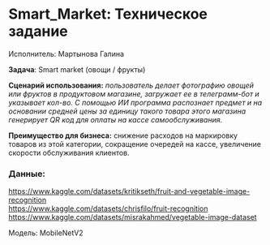 # Smart_Market: Техническое задание  
 
Исполнитель: Мартынова Галина  

**Задача**: Smart market (овощи / фрукты)  

**Сценарий использования:** *пользователь делает фотографию овощей или фруктов в продуктовом магазине, загружает ее в телеграмм-бот и указывает кол-во. С помощью ИИ программа распознает предмет и на основании средней цены за единицу такого товара этого магазина генерирует QR код для оплаты на кассе самообслуживания.*  

**Преимущество для бизнеса:** снижение расходов на маркировку товаров из этой категории, сокращение очередей на кассе, увеличение скорости обслуживания клиентов.  

### Данные:  
https://www.kaggle.com/datasets/kritikseth/fruit-and-vegetable-image-recognition  
https://www.kaggle.com/datasets/chrisfilo/fruit-recognition  
https://www.kaggle.com/datasets/misrakahmed/vegetable-image-dataset  

Модель: MobileNetV2
